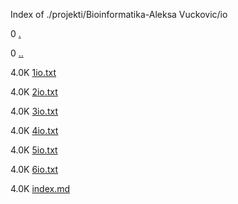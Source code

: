 Index of ./projekti/Bioinformatika-Aleksa Vuckovic/io

0 [.](.)

0 [..](..)

4.0K [1io.txt](1io.txt)

4.0K [2io.txt](2io.txt)

4.0K [3io.txt](3io.txt)

4.0K [4io.txt](4io.txt)

4.0K [5io.txt](5io.txt)

4.0K [6io.txt](6io.txt)

4.0K [index.md](index.md)

